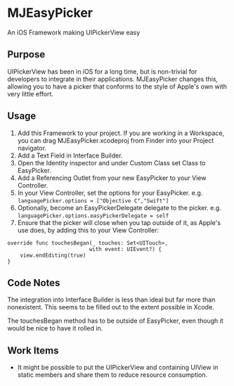 # MJEasyPicker

An iOS Framework making UIPickerView easy

## Purpose
UIPickerView has been in iOS for a long time, but is non-trivial for developers
to integrate in their applications.  MJEasyPicker changes this, allowing you to
have a picker that conforms to the style of Apple's own with very little effort.

## Usage
1. Add this Framework to your project.  If you are working in a Workspace, you can drag MJEasyPicker.xcodeproj from Finder into your Project navigator.
2. Add a Text Field in Interface Builder.
3. Open the Identity inspector and under Custom Class set Class to EasyPicker.
4. Add a Referencing Outlet from your new EasyPicker to your View Controller.
5. In your View Controller, set the options for your EasyPicker.  e.g. `languagePicker.options = ["Objective C","Swift"]`
6. Optionally, become an EasyPickerDelegate delegate to the picker.  e.g. `languagePicker.options.easyPickerDelegate = self`
7. Ensure that the picker will close when you tap outside of it, as Apple's use does, by adding this to your View Controller:

```
override func touchesBegan(_ touches: Set<UITouch>,
                          with event: UIEvent?) {
	view.endEditing(true)
}
```


## Code Notes
The integration into Interface Builder is less than ideal but far more than nonexistent.  This seems to be filled out to the extent possible in Xcode.

The touchesBegan method has to be outside of EasyPicker, even though it would be nice to have it rolled in.

## Work Items
* It might be possible to put the UIPickerView and containing UIView in static members and share them to reduce resource consumption.
